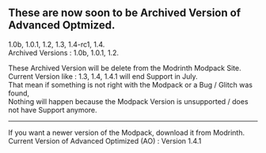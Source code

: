 ## These are now soon to be Archived Version of Advanced Optmized.

1.0b, 1.0.1, 1.2, 1.3, 1.4-rc1, 1.4.           
Archived Versions : 1.0b, 1.0.1, 1.2.

These Archived Version will be delete from the Modrinth Modpack Site.        
Current Version like : 1.3, 1.4, 1.4.1 will end Support in July.               
That mean if something is not right with the Modpack or a Bug / Glitch was found,           
Nothing will happen because the Modpack Version is unsupported / does not have Support anymore.          

-------------
If you want a newer version of the Modpack, download it from Modrinth.   
Current Version of Advanced Optimized (AO) : Version 1.4.1
